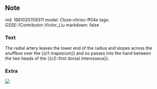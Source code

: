 ## Note
nid: 1661020709311
model: Cloze-chrisc-ff04e
tags: GSSE::!Contributor::Victor_Liu
markdown: false

### Text
The radial artery leaves the lower end of the radius and slopes across the snuffbox over the {{c1::trapezium}} and so passes into the hand between the two heads of the {{c2::first dorsal interosseus}}.

### Extra
<img src="paste-3a6fa20a7cab5aaea0652860ac8c5d59345ca49e.jpg">
